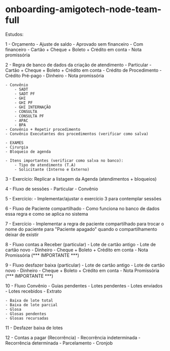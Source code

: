 # onboarding-amigotech-node-team-full
Estudos:

1 - Orçamento
    - Ajuste de saldo
    - Aprovado sem financeiro
    - Com financeiro
        - Cartão + Cheque + Boleto + Crédito em conta
        - Nota promissória

2 - Regra de banco de dados da criação de atendimento
    - Particular
        - Cartão + Cheque + Boleto + Crédito em conta
        - Crédito de Procedimento
        - Crédito Pré-pago
        - Dinheiro
        - Nota promissória

    - Convênio
        - SADT
        - SADT PF
        - GHI
        - GHI PF
        - GHI INTERNAÇÃO
        - CONSULTA
        - CONSULTA PF
        - APAC
        - BPA
    - Convênio + Repetir procedimento
    - Convênio Executantes dos procedimentos (verificar como salva)

    - EXAMES
    - Cirurgia
    - Bloqueio de agenda

    - Itens importantes (verificar como salva no banco):
        - Tipo de atendimento (T.A)
        - Solicitante (Interno e Externo)

3 - Exercício:
    Replicar a listagem da Agenda (atendimentos + bloqueios)

4 - Fluxo de sessões
    - Particular
    - Convênio

5 - Exercício:
    - Implementar/ajustar o exercício 3 para contemplar sessões

6 - Fluxo de Paciente compartilhado
    - Como funciona no banco de dados essa regra e como se aplica no sistema

7 - Exercício
    - Implementar a regra de paciente compartilhado para trocar o nome do paciente para "Paciente apagado" quando o compartilhamento deixar de existir

8 - Fluxo contas a Receber (particular)
    - Lote de cartão antigo
    - Lote de cartão novo
    - Dinheiro
    - Cheque + Boleto + Crédito em conta
    - Nota Promissória (*** IMPORTANTE ***)

9 - Fluxo desfazer baixa (particular)
    - Lote de cartão antigo
    - Lote de cartão novo
    - Dinheiro
    - Cheque + Boleto + Crédito em conta
    - Nota Promissória (*** IMPORTANTE ***)

10 - Fluxo Convênio
    - Guias pendentes
    - Lotes pendentes
    - Lotes enviados
    - Lotes recebidos
    - Extrato

    - Baixa de lote total
    - Baixa de lote parcial
    - Glosa
    - Glosas pendentes
    - Glosas recursadas

11 - Desfazer baixa de lotes

12 - Contas a pagar (Recorrência)
    - Recorrência indeterminada
    - Recorrência determinada
    - Parcelamento
    - Cronjob
